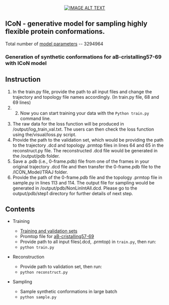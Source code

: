 
<div align="center">
  <a href="https://www.youtube.com/watch?v=xchUG0sSLqI"><img src="https://img.youtube.com/vi/xchUG0sSLqI/0.jpg" alt="IMAGE ALT TEXT"></a>
</div>

## ICoN - generative model for sampling highly flexible protein conformations. 


Total number of [model parameters](https://drive.google.com/file/d/1TuqUo0TqlmM1IThc9_B4M_uDjGPHDL1m/view?usp=drive_link) --  3294964

### Generation of synthetic conformations for aB-cristalling57-69 with ICoN model

## Instruction
1.	In the train.py file, provide the path to all input files and change the trajectory and topology file names accordingly. (In train.py file, 68 and 69 lines)
2.	2.	Now you can start training your data with the `Python train.py` command line.
3.	The raw data for the loss function will be produced in /output/log_train_val.txt. The users can then check the loss function using the/visual/loss.py script.
4.	Provide the path to the validation set, which would be providing the path to the trajectory .dcd and topology .prmtop files in lines 64 and 65 in the reconstruct.py file. The reconstructed .dcd file would be generated in the /output/pdb folder.
5.	Save a .pdb (i.e., 0-frame.pdb) file from one of the frames in your original trajectory .dcd file and then transfer the 0-frame.pdb file to the /ICON_Model/TRAJ folder. 
6.	Provide the path of the 0-frame.pdb file and the topology .prmtop file in sample.py in lines 113 and 114.  The output file for sampling would be generated in /output/pdb/NonLinIntAll.dcd.
Please go to the output/pdb/step1 directory for further details of next step.


## Contents
- Training
  - [Training and validation sets](https://drive.google.com/file/d/1-VlshgKtz4Fs6p5dzLS3cv6Q-6AquoIL/view?usp=drive_link)
  - Promtop file for [aB-cristalling57-69](https://drive.google.com/file/d/10nbKLLoAYFxIaogi6aOY62uopgAbbAi5/view?usp=drive_link)
  - Provide path to all input files(.dcd, .prmtop) in `train.py`, then run:
  - `python train.py`
  
- Reconstruction
  - Provide path to validation set, then run:
  - `python reconstruct.py`
  
- Sampling
  - Sample synthetic conformations in large batch
  - `python sample.py`




